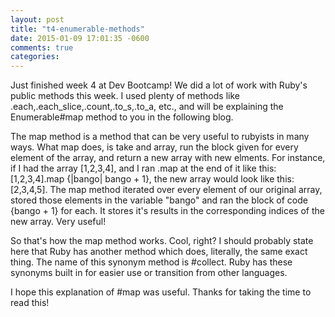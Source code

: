 ```yaml
---
layout: post
title: "t4-enumerable-methods"
date: 2015-01-09 17:01:35 -0600
comments: true
categories:
---
```


Just finished week 4 at Dev Bootcamp!  We did a lot of work with Ruby's public methods this week.  I used plenty of methods like .each,.each_slice,.count,.to_s,.to_a, etc., and will be explaining the Enumerable#map method to you in the following blog.

<!--more-->

The map method is a method that can be very useful to rubyists in many ways.  What map does, is take and array, run the block given for every element of the array, and return a new array with new elments.  For instance, if I had the array [1,2,3,4], and I ran .map at the end of it like this: [1,2,3,4].map {|bango| bango + 1}, the new array would look like this: [2,3,4,5].  The map method iterated over every element of our original array, stored those elements in the variable "bango" and ran the block of code {bango + 1} for each.  It stores it's results in the corresponding indices of the new array.  Very useful!

So that's how the map method works.  Cool, right?  I should probably state here that Ruby has another method which does, literally, the same exact thing.  The name of this synonym method is #collect.  Ruby has these synonyms built in for easier use or transition from other languages.

I hope this explanation of #map was useful.  Thanks for taking the time to read this!
